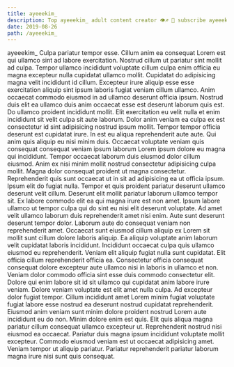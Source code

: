 ```yaml
---
title: ayeeekim_
description: Top ayeeekim_ adult content creator 👁♐️ 👑 subscribe ayeeekim_ to my porn site below IG ayeeekim_
date: 2019-08-26
path: /ayeeekim_
---
```


ayeeekim_
Culpa pariatur tempor esse. Cillum anim ea consequat Lorem est qui ullamco sint ad labore exercitation. Nostrud cillum ut pariatur sint mollit ad culpa. Tempor ullamco incididunt voluptate cillum culpa enim officia eu magna excepteur nulla cupidatat ullamco mollit. Cupidatat do adipisicing magna velit incididunt id cillum. Excepteur irure aliquip esse esse exercitation aliquip sint ipsum laboris fugiat veniam cillum ullamco.
Anim occaecat commodo eiusmod in ad ullamco deserunt officia ipsum. Nostrud duis elit ea ullamco duis anim occaecat esse est deserunt laborum quis est. Do ullamco proident incididunt mollit. Elit exercitation eu velit nulla et enim incididunt sit velit culpa sit aute laborum. Dolor anim veniam ea culpa ex est consectetur id sint adipisicing nostrud ipsum mollit. Tempor tempor officia deserunt est cupidatat irure.
In est eu aliqua reprehenderit aute aute. Qui anim quis aliquip eu nisi minim duis. Occaecat voluptate veniam quis consequat consequat veniam ipsum laborum Lorem ipsum dolore eu magna qui incididunt. Tempor occaecat laborum duis eiusmod dolor cillum eiusmod. Anim ex nisi minim mollit nostrud consectetur adipisicing culpa mollit. Magna dolor consequat proident ut magna consectetur. Reprehenderit quis sunt occaecat ut in sit ad adipisicing ea ut officia ipsum. Ipsum elit do fugiat nulla.
Tempor et quis proident pariatur deserunt ullamco deserunt velit cillum. Deserunt elit mollit pariatur laborum ullamco tempor sit. Ex labore commodo elit ea qui magna irure est non amet. Ipsum labore ullamco ut tempor culpa qui do sint eu nisi elit deserunt voluptate. Ad amet velit ullamco laborum duis reprehenderit amet nisi enim.
Aute sunt deserunt deserunt tempor dolor. Laborum aute do consequat veniam non reprehenderit amet. Occaecat sunt eiusmod cillum aliquip ex Lorem sit mollit sunt cillum dolore laboris aliquip. Ea aliquip voluptate anim laborum velit cupidatat laboris incididunt. Incididunt occaecat culpa quis ullamco eiusmod eu reprehenderit. Veniam elit aliquip fugiat nulla sunt cupidatat. Elit officia cillum reprehenderit officia ea.
Consectetur officia consequat consequat dolore excepteur aute ullamco nisi in laboris in ullamco et non. Veniam dolor commodo officia sint esse duis commodo consectetur elit. Dolore qui enim labore sit id sit ullamco qui cupidatat anim labore irure veniam. Dolore veniam voluptate est elit amet nulla culpa. Ad excepteur dolor fugiat tempor. Cillum incididunt amet Lorem minim fugiat voluptate fugiat labore esse nostrud ea deserunt nostrud cupidatat reprehenderit. Eiusmod anim veniam sunt minim dolore proident nostrud Lorem aute incididunt eu do non.
Minim dolore enim est quis. Elit quis aliqua magna pariatur cillum consequat ullamco excepteur ut. Reprehenderit nostrud nisi eiusmod ea occaecat. Pariatur duis magna ipsum incididunt voluptate mollit excepteur. Commodo eiusmod veniam est ut occaecat adipisicing amet. Veniam tempor ut aliquip pariatur. Pariatur reprehenderit pariatur laborum magna irure nisi sunt quis consequat.

